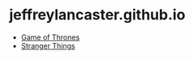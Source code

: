 # jeffreylancaster.github.io

- [Game of Thrones](https://jeffreylancaster.github.io/game-of-thrones/)
- [Stranger Things](https://jeffreylancaster.github.io/stranger-things/)
